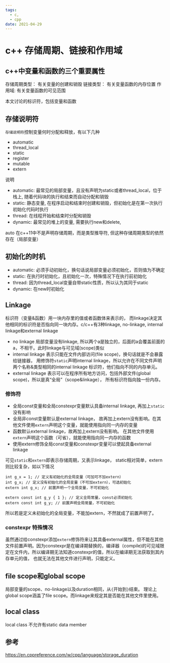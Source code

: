 ```yaml
---
tags:
  - c,
  - cpp
date: 2021-04-29
---
```


# c++ 存储周期、链接和作用域
## c++中变量和函数的三个重要属性

存储周期类型： 有关变量的创建和销毁
链接类型： 有关变量函数的内存位置
作用域: 有关变量函数的可见范围

本文讨论的标识符，包括变量和函数

## 存储说明符

`存储说明符`控制变量何时分配和释放，有以下几种

- automatic
- thread_local
- static 
- register
- mutable
- extern

说明
- automatic: 最常见的局部变量，且没有声明为static或者thread_local，位于栈上, 随着代码块的执行和结束而自动分配和销毁
- static: 静态变量, 在程序启动和结束时创建和销毁，但初始化是在第一次执行初始化代码时执行
- thread: 在线程开始和结束时分配和销毁
- dynamic: 最常见的堆上的变量, 需要执行new和delete, 

auto 在c++11中不是声明存储周期，而是类型推导符, 但这种存储周期类型的依然存在（局部变量）  

## 初始化的时机

- automatic: 必须手动初始化，换句话说局部变量必须初始化，否则值为不确定
- static: 在执行时初始化，且初始化一次，特殊情况下在执行前初始化
- thread: 因为thread_local变量自带static性质，所以认为其同于static
- dynamic: 在new时初始化

## Linkage

标识符（变量&函数）用一块内存里的值或者函数体来表示的， 而linkage决定其他相同的标识符是否指向同一块内存。c/c++有3种linkage, no-linkage, internal linkage和external linkage

* no linkage 局部变量没有linkage, 所以两个a是独立的，后面的a会覆盖前面的a，不相干。此时linkage与可见域(scope)类似
* internal linkage 表示只能在文件内部访问(file scope)，换句话就是不会暴露给链接器， 用修饰符`static`声明internal linkage，所以允许在不同文件声明两个名称&类型相同的internal linkage 标识符，他们指向不同的内存单元。 
* external linkage 表示可以在程序所有地方访问，包括外部文件(global scope)，所以是真“全局”（scope&linkage）， 所有标识符指向独一份内存。
  
### 修饰符
- 全局const变量和全局constexpr变量默认具备internal linkage, 再加上`static`没有影响
- 全局非const变量默认是external linkage， 故再加上extern没有影响。在其他文件使用`extern`声明这个变量，就能使用指向同一内存的变量
- 函数默认external linkage，故再加上extern没有影响。 在其他文件使用`extern`声明这个函数（可省），就能使用指向同一内存的函数
- 使用extern修饰全局const变量和constexpr变量可以使起具备external linkage

可见`static`和`extern`即表示存储周期，又表示linkage， static相对简单，extern则比较复杂，如以下情况
```
int g_x = 1; // 定义有初始化的全局变量（可加可不加extern）
int g_x; // 定义没有初始化的全局变量（不可加extern），可选初始化
extern int g_x; // 前置声明一个全局变量，不可初始化

extern const int g_y { 1 }; // 定义全局常量，const必须初始化
extern const int g_y; // 前置声明全局常量，不可初始化
```

所以若是定义未初始化的全局变量，不能加extern，不然就成了前置声明了。

### constexpr 特殊情况

虽然通过给constexpr添加`extern`修饰符来让其具备external属性，但不能在其他文件前置声明。因为constexpr是在编译期替换的，编译器（compile)的可见域限定在文件内，所以编译期无法知道constexpr的值，所以在编译期无法获取到其内存单元的值， 也就无法在其他文件进行声明，只能定义。

## file scope和global scope

局部变量的scope、no-linkage以及duration相同，从`{`开始到`}`结束。 理论上global scope涵盖了file scope。而linkage来规定其是否能在其他文件里使用。

## local class

local class 不允许有static data member

## 参考

https://en.cppreference.com/w/cpp/language/storage_duration

